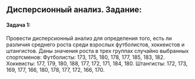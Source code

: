 ## Дисперсионный анализ. Задание:

#### Задача 1:

Провести дисперсионный анализ для определения того, есть ли различия среднего роста среди взрослых футболистов, хоккеистов и штангистов.
Даны значения роста в трех группах случайно выбранных спортсменов:
Футболисты: 173, 175, 180, 178, 177, 185, 183, 182.
Хоккеисты: 177, 179, 180, 188, 177, 172, 171, 184, 180.
Штангисты: 172, 173, 169, 177, 166, 180, 178, 177, 172, 166, 170.
